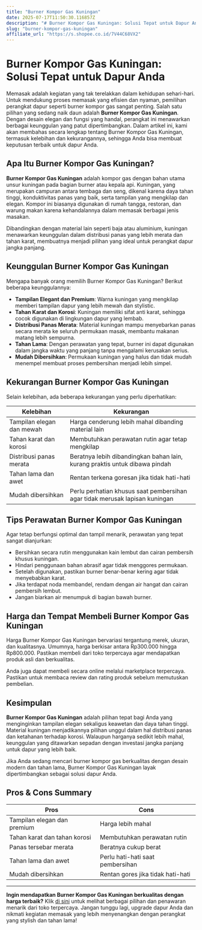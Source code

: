 ```yaml
---
title: "Burner Kompor Gas Kuningan"
date: 2025-07-17T11:50:30.116857Z
description: "# Burner Kompor Gas Kuningan: Solusi Tepat untuk Dapur Anda..."
slug: "burner-kompor-gas-kuningan"
affiliate_url: "https://s.shopee.co.id/7V44C68VX2"
---
```

# Burner Kompor Gas Kuningan: Solusi Tepat untuk Dapur Anda

Memasak adalah kegiatan yang tak terelakkan dalam kehidupan sehari-hari. Untuk mendukung proses memasak yang efisien dan nyaman, pemilihan perangkat dapur seperti burner kompor gas sangat penting. Salah satu pilihan yang sedang naik daun adalah **Burner Kompor Gas Kuningan**. Dengan desain elegan dan fungsi yang handal, perangkat ini menawarkan berbagai keunggulan yang patut dipertimbangkan. Dalam artikel ini, kami akan membahas secara lengkap tentang Burner Kompor Gas Kuningan, termasuk kelebihan dan kekurangannya, sehingga Anda bisa membuat keputusan terbaik untuk dapur Anda.

## Apa Itu Burner Kompor Gas Kuningan?

**Burner Kompor Gas Kuningan** adalah kompor gas dengan bahan utama unsur kuningan pada bagian burner atau kepala api. Kuningan, yang merupakan campuran antara tembaga dan seng, dikenal karena daya tahan tinggi, konduktivitas panas yang baik, serta tampilan yang mengkilap dan elegan. Kompor ini biasanya digunakan di rumah tangga, restoran, dan warung makan karena kehandalannya dalam memasak berbagai jenis masakan.

Dibandingkan dengan material lain seperti baja atau aluminium, kuningan menawarkan keunggulan dalam distribusi panas yang lebih merata dan tahan karat, membuatnya menjadi pilihan yang ideal untuk perangkat dapur jangka panjang.

## Keunggulan Burner Kompor Gas Kuningan

Mengapa banyak orang memilih Burner Kompor Gas Kuningan? Berikut beberapa keunggulannya:

- **Tampilan Elegant dan Premium**: Warna kuningan yang mengkilap memberi tampilan dapur yang lebih mewah dan stylistic.
- **Tahan Karat dan Korosi**: Kuningan memiliki sifat anti karat, sehingga cocok digunakan di lingkungan dapur yang lembab.
- **Distribusi Panas Merata**: Material kuningan mampu menyebarkan panas secara merata ke seluruh permukaan masak, membantu makanan matang lebih sempurna.
- **Tahan Lama**: Dengan perawatan yang tepat, burner ini dapat digunakan dalam jangka waktu yang panjang tanpa mengalami kerusakan serius.
- **Mudah Dibersihkan**: Permukaan kuningan yang halus dan tidak mudah menempel membuat proses pembersihan menjadi lebih simpel.

## Kekurangan Burner Kompor Gas Kuningan

Selain kelebihan, ada beberapa kekurangan yang perlu diperhatikan:

| Kelebihan                               | Kekurangan                                     |
|------------------------------------------|------------------------------------------------|
| Tampilan elegan dan mewah               | Harga cenderung lebih mahal dibanding material lain |
| Tahan karat dan korosi                  | Membutuhkan perawatan rutin agar tetap mengkilap |
| Distribusi panas merata                 | Beratnya lebih dibandingkan bahan lain, kurang praktis untuk dibawa pindah |
| Tahan lama dan awet                     | Rentan terkena goresan jika tidak hati-hati  |
| Mudah dibersihkan                      | Perlu perhatian khusus saat pembersihan agar tidak merusak lapisan kuningan |

## Tips Perawatan Burner Kompor Gas Kuningan

Agar tetap berfungsi optimal dan tampil menarik, perawatan yang tepat sangat dianjurkan:

- Bersihkan secara rutin menggunakan kain lembut dan cairan pembersih khusus kuningan.
- Hindari penggunaan bahan abrasif agar tidak menggores permukaan.
- Setelah digunakan, pastikan burner benar-benar kering agar tidak menyebabkan karat.
- Jika terdapat noda membandel, rendam dengan air hangat dan cairan pembersih lembut.
- Jangan biarkan air menumpuk di bagian bawah burner.

## Harga dan Tempat Membeli Burner Kompor Gas Kuningan

Harga Burner Kompor Gas Kuningan bervariasi tergantung merek, ukuran, dan kualitasnya. Umumnya, harga berkisar antara Rp300.000 hingga Rp800.000. Pastikan membeli dari toko terpercaya agar mendapatkan produk asli dan berkualitas.

Anda juga dapat membeli secara online melalui marketplace terpercaya. Pastikan untuk membaca review dan rating produk sebelum memutuskan pembelian.

## Kesimpulan

**Burner Kompor Gas Kuningan** adalah pilihan tepat bagi Anda yang menginginkan tampilan elegan sekaligus keawetan dan daya tahan tinggi. Material kuningan menjadikannya pilihan unggul dalam hal distribusi panas dan ketahanan terhadap korosi. Walaupun harganya sedikit lebih mahal, keunggulan yang ditawarkan sepadan dengan investasi jangka panjang untuk dapur yang lebih baik.

Jika Anda sedang mencari burner kompor gas berkualitas dengan desain modern dan tahan lama, Burner Kompor Gas Kuningan layak dipertimbangkan sebagai solusi dapur Anda.

## Pros & Cons Summary

| **Pros**                                  | **Cons**                                 |
|------------------------------------------|----------------------------------------|
| Tampilan elegan dan premium             | Harga lebih mahal                    |
| Tahan karat dan tahan korosi            | Membutuhkan perawatan rutin         |
| Panas tersebar merata                     | Beratnya cukup berat                |
| Tahan lama dan awet                      | Perlu hati-hati saat pembersihan   |
| Mudah dibersihkan                        | Rentan gores jika tidak hati-hati  |

---

**Ingin mendapatkan Burner Kompor Gas Kuningan berkualitas dengan harga terbaik?** Klik [di sini](https://s.shopee.co.id/7V44C68VX2) untuk melihat berbagai pilihan dan penawaran menarik dari toko terpercaya. Jangan tunggu lagi, upgrade dapur Anda dan nikmati kegiatan memasak yang lebih menyenangkan dengan perangkat yang stylish dan tahan lama!